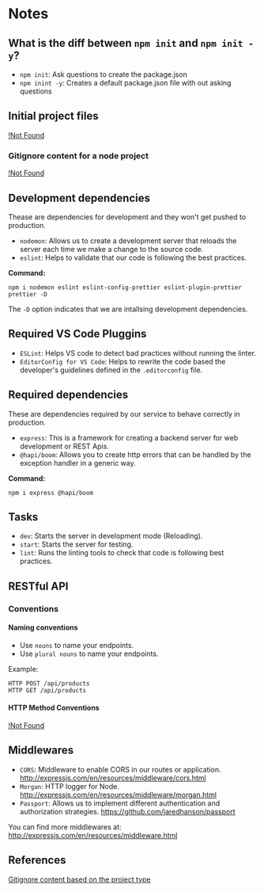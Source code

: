 # Notes

## What is the diff between `npm init` and `npm init -y`?

* `npm init`: Ask questions to create the package.json
* `npm inint -y`: Creates a default package.json file with out asking questions

## Initial project files

[!Not Found](./resources/init_project_files.png)

### Gitignore content for a node project

[!Not Found](./resources/gitignore_config_for_node_project.png)

## Development dependencies

Thease are dependencies for development and they won't get pushed to production.

* `nodemon`: Allows us to create a development server that reloads the server each time we make a change to the source code.
* `eslint`: Helps to validate that our code is following the best practices.

__Command:__
```
npm i nodemon eslint eslint-config-prettier eslint-plugin-prettier prettier -D
```

The `-D` option indicates that we are intallsing development dependencies.

## Required VS Code Pluggins

* `ESLint`: Helps VS code to detect bad practices without running the linter.
* `EditorConfig for VS Code`: Helps to rewrite the code based the developer's guidelines defined in the `.editorconfig` file.

## Required dependencies

These are dependencies required by our service to behave correctly in production.

* `express`: This is a framework for creating a backend server for web development or REST Apis.
* `@hapi/boom`: Allows you to create http errors that can be handled by the exception handler in a generic way.

__Command:__
```
npm i express @hapi/boom
```

## Tasks

* `dev`: Starts the server in development mode (Reloading).
* `start`: Starts the server for testing.
* `lint`: Runs the linting tools to check that code is following best practices.

## RESTful API

### Conventions

#### Naming conventions

* Use `nouns` to name your endpoints.
* Use `plural nouns` to name your endpoints.

Example:
```
HTTP POST /api/products
HTTP GET /api/products
```

#### HTTP Method Conventions

[!Not Found](./resources/rest_api_convention.png)

## Middlewares

* `CORS`: Middleware to enable CORS in our routes or application. http://expressjs.com/en/resources/middleware/cors.html
* `Morgan`: HTTP logger for Node. http://expressjs.com/en/resources/middleware/morgan.html
* `Passport`: Allows us to implement different authentication and authorization strategies. https://github.com/jaredhanson/passport

You can find more middlewares at: http://expressjs.com/en/resources/middleware.html

## References

[Gitignore content based on the project type](https://www.toptal.com/developers/gitignore/)
